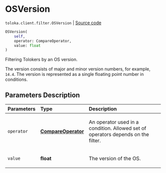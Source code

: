 # OSVersion
`toloka.client.filter.OSVersion` | [Source code](https://github.com/Toloka/toloka-kit/blob/v1.1.0.post1/src/client/filter.py#L586)

```python
OSVersion(
    self,
    operator: CompareOperator,
    value: float
)
```

Filtering Tolokers by an OS version.


The version consists of major and minor version numbers, for example, `14.4`.
The version is represented as a single floating point number in conditions.

## Parameters Description

| Parameters | Type | Description |
| :----------| :----| :-----------|
`operator`|**[CompareOperator](toloka.client.primitives.operators.CompareOperator.md)**|<p>An operator used in a condition. Allowed set of operators depends on the filter.</p>
`value`|**float**|<p>The version of the OS.</p>
